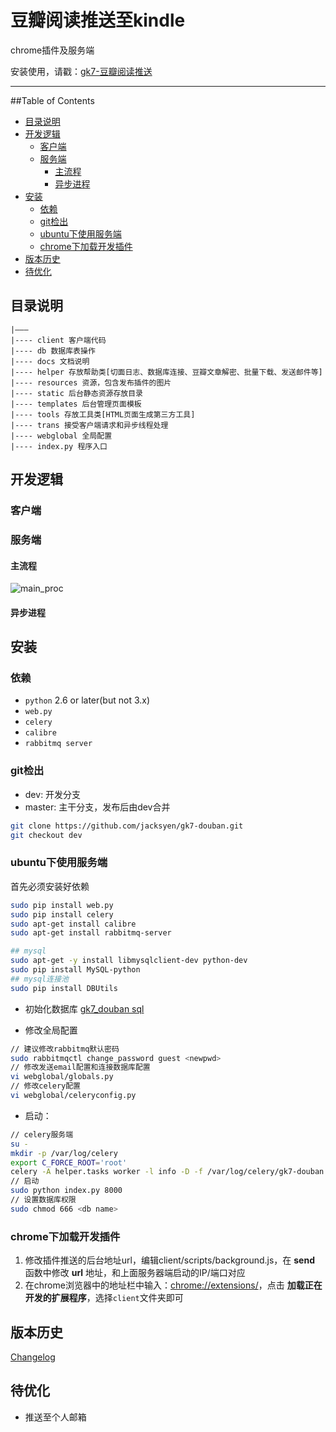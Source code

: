 # 豆瓣阅读推送至kindle
chrome插件及服务端

安装使用，请戳：[gk7-豆瓣阅读推送](https://chrome.google.com/webstore/detail/lmiobbkpdjmkfhgagdkpgbgonkogbllb)

---------

##Table of Contents

- [目录说明](#目录说明)
- [开发逻辑](#开发逻辑)
  - [客户端](#客户端)
  - [服务端](#服务端)
    - [主流程](#主流程)
    - [异步进程](#异步进程)
- [安装](#安装)
  - [依赖](#依赖)
  - [git检出](#git检出)
  - [ubuntu下使用服务端](#ubuntu下使用服务端)
  - [chrome下加载开发插件](#chrome下加载开发插件)
- [版本历史](#版本历史)
- [待优化](#待优化)

## <a name="目录说明">目录说明</a> ##
```
|———
|---- client 客户端代码
|---- db 数据库表操作
|---- docs 文档说明
|---- helper 存放帮助类[切面日志、数据库连接、豆瓣文章解密、批量下载、发送邮件等]
|---- resources 资源，包含发布插件的图片
|---- static 后台静态资源存放目录
|---- templates 后台管理页面模板
|---- tools 存放工具类[HTML页面生成第三方工具]
|---- trans 接受客户端请求和异步线程处理
|---- webglobal 全局配置
|---- index.py 程序入口
```

## <a name="开发逻辑">开发逻辑</a> ##

### <a name="客户端">客户端</a> ###

### <a name="服务端">服务端</a> ###

#### <a name="主流程">主流程</a> ####
![main_proc](https://raw.githubusercontent.com/jacksyen/gk7-douban/dev/resources/main_.png)


#### <a name="异步进程">异步进程</a> ####

## <a name="安装">安装</a> ##

### <a name="依赖">依赖</a> ###

+ `python` 2.6 or later(but not 3.x)
+ `web.py`
+ `celery`
+ `calibre`
+ `rabbitmq server`

### <a name="git检出">git检出</a> ###

+ dev: 开发分支
+ master: 主干分支，发布后由dev合并
```bash
git clone https://github.com/jacksyen/gk7-douban.git
git checkout dev
```

### <a name="ubuntu下使用服务端">ubuntu下使用服务端</a> ###

首先必须安装好依赖
```bash
sudo pip install web.py
sudo pip install celery
sudo apt-get install calibre
sudo apt-get install rabbitmq-server

## mysql
sudo apt-get -y install libmysqlclient-dev python-dev
sudo pip install MySQL-python
## mysql连接池
sudo pip install DBUtils
```

* 初始化数据库
[gk7_douban sql](https://github.com/jacksyen/gk7-douban/blob/dev/docs/gk7_douban.sql)

* 修改全局配置
```bash
// 建议修改rabbitmq默认密码
sudo rabbitmqctl change_password guest <newpwd>
// 修改发送email配置和连接数据库配置
vi webglobal/globals.py
// 修改celery配置
vi webglobal/celeryconfig.py
```
* 启动：
```bash
// celery服务端
su -
mkdir -p /var/log/celery
export C_FORCE_ROOT='root'
celery -A helper.tasks worker -l info -D -f /var/log/celery/gk7-douban.log --pidfile=/var/run/celery.pid
// 启动
sudo python index.py 8000
// 设置数据库权限
sudo chmod 666 <db name>
```

### <a name="chrome下加载开发插件">chrome下加载开发插件</a> ###

1. 修改插件推送的后台地址url，编辑client/scripts/background.js，在 **send** 函数中修改 **url** 地址，和上面服务器端启动的IP/端口对应
2. 在chrome浏览器中的地址栏中输入：[chrome://extensions/](chrome://extensions/)，点击 **加载正在开发的扩展程序**，选择`client`文件夹即可

## <a name="版本历史">版本历史</a> ##

[Changelog](https://github.com/jacksyen/gk7-douban/blob/dev/CHANGELOG.md)


## <a name="待优化">待优化</a> ##

+ 推送至个人邮箱
